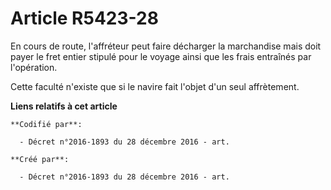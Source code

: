 # Article R5423-28

En cours de route, l'affréteur peut faire décharger la marchandise mais doit payer le fret entier stipulé pour le voyage
ainsi que les frais entraînés par l'opération.

Cette faculté n'existe que si le navire fait l'objet d'un seul affrètement.

**Liens relatifs à cet article**

	**Codifié par**:

	  - Décret n°2016-1893 du 28 décembre 2016 - art.

	**Créé par**:

	  - Décret n°2016-1893 du 28 décembre 2016 - art.
